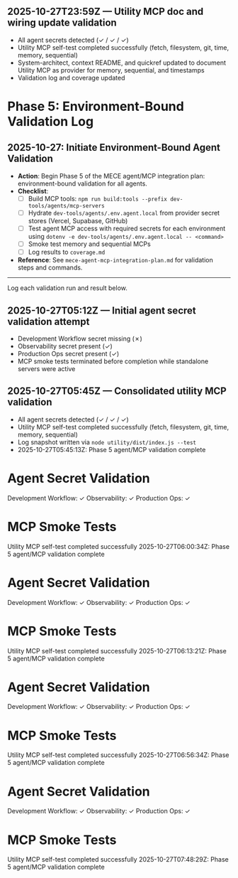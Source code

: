 ## 2025-10-27T23:59Z — Utility MCP doc and wiring update validation

- All agent secrets detected (✓ / ✓ / ✓)
- Utility MCP self-test completed successfully (fetch, filesystem, git, time, memory, sequential)
- System-architect, context README, and quickref updated to document Utility MCP as provider for memory, sequential, and timestamps
- Validation log and coverage updated

# Phase 5: Environment-Bound Validation Log

## 2025-10-27: Initiate Environment-Bound Agent Validation

- **Action**: Begin Phase 5 of the MECE agent/MCP integration plan: environment-bound validation for all agents.
- **Checklist**:
  - [ ] Build MCP tools: `npm run build:tools --prefix dev-tools/agents/mcp-servers`
  - [ ] Hydrate `dev-tools/agents/.env.agent.local` from provider secret stores (Vercel, Supabase, GitHub)
  - [ ] Test agent MCP access with required secrets for each environment using `dotenv -e dev-tools/agents/.env.agent.local -- <command>`
  - [ ] Smoke test memory and sequential MCPs
  - [ ] Log results to `coverage.md`
- **Reference**: See `mece-agent-mcp-integration-plan.md` for validation steps and commands.

---

Log each validation run and result below.

## 2025-10-27T05:12Z — Initial agent secret validation attempt

- Development Workflow secret missing (✗)
- Observability secret present (✓)
- Production Ops secret present (✓)
- MCP smoke tests terminated before completion while standalone servers were active

## 2025-10-27T05:45Z — Consolidated utility MCP validation

- All agent secrets detected (✓ / ✓ / ✓)
- Utility MCP self-test completed successfully (fetch, filesystem, git, time, memory, sequential)
- Log snapshot written via `node utility/dist/index.js --test`
- 2025-10-27T05:45:13Z: Phase 5 agent/MCP validation complete

# Agent Secret Validation

Development Workflow: ✓
Observability: ✓
Production Ops: ✓

# MCP Smoke Tests

Utility MCP self-test completed successfully
2025-10-27T06:00:34Z: Phase 5 agent/MCP validation complete

# Agent Secret Validation

Development Workflow: ✓
Observability: ✓
Production Ops: ✓

# MCP Smoke Tests

Utility MCP self-test completed successfully
2025-10-27T06:13:21Z: Phase 5 agent/MCP validation complete

# Agent Secret Validation

Development Workflow: ✓
Observability: ✓
Production Ops: ✓

# MCP Smoke Tests

Utility MCP self-test completed successfully
2025-10-27T06:56:34Z: Phase 5 agent/MCP validation complete
# Agent Secret Validation
Development Workflow: ✓
Observability: ✓
Production Ops: ✓
# MCP Smoke Tests
Utility MCP self-test completed successfully
2025-10-27T07:48:29Z: Phase 5 agent/MCP validation complete
